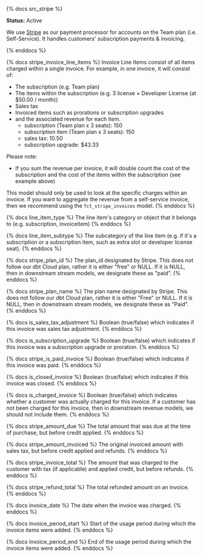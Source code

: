 <!---------- SOURCE DOC ---------->
{% docs src_stripe %}

**Status:** Active

We use [Stripe](https://dashboard.stripe.com/) as our payment processor for accounts on the Team plan (i.e. Self-Service). It handles customers' subscription payments & invoicing.

{% enddocs %}


<!------------------ STRIPE INVOICE LINE ITEMS ------------------>

<!---------- MODEL DOC ---------->
{% docs stripe_invoice_line_items %}
Invoice Line Items consist of all items charged within a single invoice. For example, in one invoice, it will consist of:
- The subscription (e.g. Team plan)
- The items within the subscription (e.g. 3 license × Developer License (at $50.00 / month))
- Sales tax
- Invoiced items such as prorations or subscription upgrades
- and the associated revenue for each item.
    - subscription (Team plan x 3 seats): 150
    - subscription item (Team plan x 3 seats): 150
    - sales tax: 10.50
    - subscription upgrade: $43.33

Please note:
- If you sum the revenue per invoice, it will double count the cost of the subscription and the cost of the items within the subscription (see example above)

This model should only be used to look at the specific charges within an invoice.
If you want to aggregate the revenue from a self-service invoice, then we recommend using the `fct_stripe_invoices` model.
{% enddocs %}

<!---------- COLUMN DOCS ---------->
{% docs line_item_type %}
The line item's category or object that it belongs to (e.g. subscription, invoiceitem)
{% enddocs %}

{% docs line_item_subtype %}
The subcategory of the line item (e.g. if it's a subscription or a subscription item, such as extra slot or developer license seat).
{% enddocs %}


<!------------------ STRIPE INVOICES ------------------>

<!---------- IDENTIFIERS ---------->

{% docs stripe_plan_id %}
The plan_id designated by Stripe. This does not follow our dbt Cloud plan, rather it is either "free" or NULL. If it is NULL, then in downstream stream models, we designate these as "paid".
{% enddocs %}

<!---------- INFO ---------->

{% docs stripe_plan_name %}
The plan name designated by Stripe. This does not follow our dbt Cloud plan, rather it is either "Free" or NULL. If it is NULL, then in downstream stream models, we designate these as "Paid".
{% enddocs %}

<!---------- BOOLEANS ---------->
{% docs is_sales_tax_adjustment %}
Boolean (true/false) which indicates if this invoice was sales tax adjustment.
{% enddocs %}

{% docs is_subscription_upgrade %}
Boolean (true/false) which indicates if this invoice was a subscription upgrade or proration.
{% enddocs %}

{% docs stripe_is_paid_invoice %}
Boolean (true/false) which indicates if this invoice was paid.
{% enddocs %}

{% docs is_closed_invoice %}
Boolean (true/false) which indicates if this invoice was closed.
{% enddocs %}

{% docs is_charged_invoice %}
Boolean (true/false) which indicates whether a customer was actually
charged for this invoice. If a customer has not been charged for this
invoice, then in downstream revenue models, we should not include them.
{% enddocs %}

<!---------- MONEY ---------->
{% docs stripe_amount_due %}
The total amount that was due at the time of purchase, but before credit applied.
{% enddocs %}

{% docs stripe_amount_invoiced %}
The original invoiced amount with sales tax, but before credit applied and refunds.
{% enddocs %}

{% docs stripe_invoice_total %}
The amount that was charged to the customer with tax (if applicable) and applied credit, but before refunds.
{% enddocs %}

{% docs stripe_refund_total %}
The total refunded amount on an invoice.
{% enddocs %}

<!---------- DATES ---------->

{% docs invoice_date %}
The date when the invoice was charged.
{% enddocs %}

{% docs invoice_period_start %}
Start of the usage period during which the invoice items were added.
{% enddocs %}

{% docs invoice_period_end %}
End of the usage period during which the invoice items were added.
{% enddocs %}